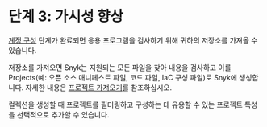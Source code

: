 # 단계 3: 가시성 향상

[계정 구성](../phase-2-configure-your-organization/) 단계가 완료되면 응용 프로그램을 검사하기 위해 귀하의 저장소를 가져올 수 있습니다.

저장소를 가져오면 Snyk는 지원되는 모든 파일을 찾아 내용을 검사하고 이를 Projects(예: 오픈 소스 매니페스트 파일, 코드 파일, IaC 구성 파일)로 Snyk에 생성합니다. 자세한 내용은 [프로젝트 가져오기](import-projects.md)를 참조하십시오.

컬렉션을 생성할 때 프로젝트를 필터링하고 구성하는 데 유용할 수 있는 프로젝트 특성을 선택적으로 추가할 수 있습니다.